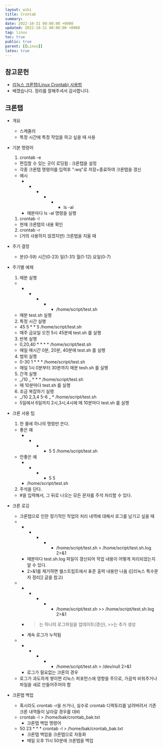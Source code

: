 ```yaml
---
layout: wiki
title: Crontab
summary:
date: 2022-10-31 00:00:00 +0900
updated: 2022-10-31 00:00:00 +0900
tag: linux
toc: true
public: true
parent: [[Linux]]
latex: true
---
```


## 참고문헌

- [리눅스 크론탭(Linux Crontab) 사용법](https://jdm.kr/blog/2)
- 배꼈습니다. 정리를 잘해주셔서 감사합니다.

## 크론탭

- 개요
  - 스케줄러
  - 특정 시간에 특정 작업을 하고 싶을 때 사용
- 기본 명령어
  1. crontab -e
  - 편집할 수 있는 곳이 로딩됨 : 크론탭을 설정
  - 각종 크론탭 명령어를 입력후 ":wq"로 저장+종료하여 크론탭을 갱신
  - 예시
    - - - - - - ls -al
    - 매분마다 ls -al 명령을 실행
  1. crontab -l
  - 현재 크론탭의 내용 확인
  2. crontab -r
  - (거의 사용하지 않겠지만) 크론탭을 지울 때
- 주기 결정
  - 분(0-59) 시간(0-23) 일(1-31) 월(1-12) 요일(0-7)
- 주기별 예제

  1. 매분 실행

  - - - - - - /home/script/test.sh
  - 매분 test.sh 실행

  2. 특정 시간 실행

  - 45 5 \* \* 5 /home/script/test.sh
  - 매주 금요일 오전 5시 45분에 test.sh 를 실행

  3. 반복 실행

  - 0,20,40 \* \* \* \* /home/script/test.sh
  - 매일 매시간 0분, 20분, 40분에 test.sh 를 실행

  4. 범위 실행

  - 0-30 1 \* \* \* /home/script/test.sh
  - 매일 1시 0분부터 30분까지 매분 tesh.sh 를 실행

  5. 간격 실행

  - _/10 _ \* \* \* /home/script/test.sh
  - 매 10분마다 test.sh 를 실행

  6. 조금 복잡하기 실행

  - _/10 2,3,4 5-6 _ \* /home/script/test.sh
  - 5일에서 6일까지 2시,3시,4시에 매 10분마다 test.sh 를 실행

- 크론 사용 팁

  1. 한 줄에 하나의 명령만 쓴다.

  - 좋은 예
    - - - - 5 5 /home/script/test.sh
  - 안좋은 예
    - - - - 5 5
    - /home/script/test.sh

  2. 주석을 단다.

  - #을 입력해서, 그 뒤로 나오는 모든 문자를 주석 처리할 수 있다.

- 크론 로깅

  - 크론탭으로 인한 정기적인 작업의 처리 내역에 대해서 로그를 남기고 싶을 때
  - - - - - - /home/script/test.sh > /home/script/test.sh.log 2>&1
    * 매분마다 test.sh.log 파일이 갱신되어 작업 내용이 어떻게 처리되었는지 알 수 있다.
    * 2>&1를 제거하면 쉘스트립트에서 표준 출력 내용만 나옴 ([[리눅스 특수문자 정리]] 글을 참고)
  - - - - - - /home/script/test.sh >> /home/script/test.sh.log 2>&1
    * > 는 하나의 로그파일을 업데이트(갱신), >>는 추가 생성
    * 계속 로그가 누적됨
  - - - - - - /home/script/test.sh > /dev/null 2>&1
    * 로그가 필요없는 크론의 경우
  - 로그가 과도하게 쌓이면 리눅스 퍼포먼스에 영향을 주므로, 가끔씩 비워주거나 파일을 새로 만들어주어야 함

- 크론탭 백업
  - 혹시라도 crontab -r을 쓰거나, 실수로 crontab 디렉토리를 날려버려서 기존 크론 내역들이 날라갈 경우를 대비
  - crontab -l > /home/bak/crontab_bak.txt
    - 크론탭 백업 명령어
  - 50 23 \* \* \* crontab -l > /home/bak/crontab_bak.txt
    - 크론탭 백업을 크론탭으로 자동화
    - 매일 오후 11시 50분에 크론탭을 백업
